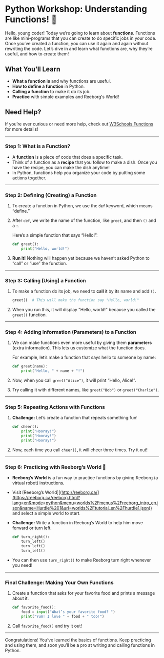 
# Python Workshop: Understanding Functions! 🐍

Hello, young coder! Today we’re going to learn about **functions**. Functions are like mini-programs that you can create to do specific jobs in your code. Once you’ve created a function, you can use it again and again without rewriting the code. Let’s dive in and learn what functions are, why they’re useful, and how to create them!

## What You’ll Learn
- **What a function is** and why functions are useful.
- **How to define a function** in Python.
- **Calling a function** to make it do its job.
- **Practice** with simple examples and Reeborg's World!

## Need Help?
If you’re ever curious or need more help, check out [W3Schools Functions](https://www.w3schools.com/python/python_functions.asp) for more details!

---

### Step 1: What is a Function?

- A **function** is a piece of code that does a specific task. 
- Think of a function as a **recipe** that you follow to make a dish. Once you have the recipe, you can make the dish anytime!
- In Python, functions help you organize your code by putting some actions together.

---

### Step 2: Defining (Creating) a Function

1. To create a function in Python, we use the `def` keyword, which means “define.”
2. After `def`, we write the name of the function, like `greet`, and then `()` and a `:`.

   Here’s a simple function that says “Hello!”:

   ```python
   def greet():
       print("Hello, world!")
   ```

3. **Run it!** Nothing will happen yet because we haven’t asked Python to “call” or “use” the function.

---

### Step 3: Calling (Using) a Function

1. To make a function do its job, we need to **call** it by its name and add `()`.
   
   ```python
   greet()  # This will make the function say "Hello, world!"
   ```

2. When you run this, it will display "Hello, world!" because you called the `greet()` function.

---

### Step 4: Adding Information (Parameters) to a Function

1. We can make functions even more useful by giving them **parameters** (extra information). This lets us customize what the function does.
   
   For example, let’s make a function that says hello to someone by name:
   ```python
   def greet(name):
       print("Hello, " + name + "!")
   ```
2. Now, when you call `greet("Alice")`, it will print “Hello, Alice!”.
3. Try calling it with different names, like `greet("Bob")` or `greet("Charlie")`.

---

### Step 5: Repeating Actions with Functions

1. **Challenge:** Let’s create a function that repeats something fun!

   ```python
   def cheer():
       print("Hooray!")
       print("Hooray!")
       print("Hooray!")
   ```
2. Now, each time you call `cheer()`, it will cheer three times. Try it out!

---

### Step 6: Practicing with Reeborg’s World 🐍

- **Reeborg’s World** is a fun way to practice functions by giving Reeborg (a virtual robot) instructions.
- Visit [Reeborg’s World][(http://reeborg.ca/](https://reeborg.ca/reeborg.html?lang=en&mode=python&menu=worlds%2Fmenus%2Freeborg_intro_en.json&name=Hurdle%201&url=worlds%2Ftutorial_en%2Fhurdle1.json)) and select a simple world to start.
- **Challenge:** Write a function in Reeborg’s World to help him move forward or turn left.

   ```python
   def turn_right():
       turn_left()
       turn_left()
       turn_left()
   ```
- You can then use `turn_right()` to make Reeborg turn right whenever you need!

---

### Final Challenge: Making Your Own Functions

1. Create a function that asks for your favorite food and prints a message about it.
   ```python
   def favorite_food():
       food = input("What’s your favorite food? ")
       print("Yum! I love " + food + " too!")
   ```

2. Call `favorite_food()` and try it out!

---

Congratulations! You’ve learned the basics of functions. Keep practicing and using them, and soon you’ll be a pro at writing and calling functions in Python.


